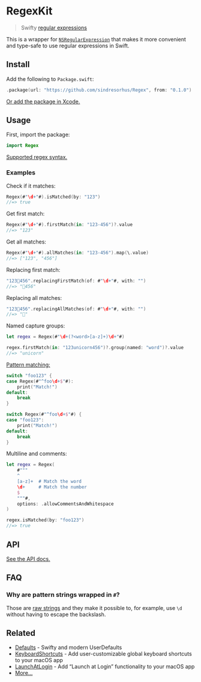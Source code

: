 # RegexKit

> Swifty [regular expressions](https://en.wikipedia.org/wiki/Regular_expression)

This is a wrapper for [`NSRegularExpression`](https://developer.apple.com/documentation/foundation/nsregularexpression) that makes it more convenient and type-safe to use regular expressions in Swift.

## Install

Add the following to `Package.swift`:

```swift
.package(url: "https://github.com/sindresorhus/Regex", from: "0.1.0")
```

[Or add the package in Xcode.](https://developer.apple.com/documentation/xcode/adding_package_dependencies_to_your_app)

## Usage

First, import the package:

```swift
import Regex
```

[Supported regex syntax.](https://developer.apple.com/documentation/foundation/nsregularexpression#1661061)

### Examples

Check if it matches:

```swift
Regex(#"\d+"#).isMatched(by: "123")
//=> true
```

Get first match:

```swift
Regex(#"\d+"#).firstMatch(in: "123-456")?.value
//=> "123"
```

Get all matches:

```swift
Regex(#"\d+"#).allMatches(in: "123-456").map(\.value)
//=> ["123", "456"]
```

Replacing first match:

```swift
"123🦄456".replacingFirstMatch(of: #"\d+"#, with: "")
//=> "🦄456"
```

Replacing all matches:

```swift
"123🦄456".replacingAllMatches(of: #"\d+"#, with: "")
//=> "🦄"
```

Named capture groups:

```swift
let regex = Regex(#"\d+(?<word>[a-z]+)\d+"#)

regex.firstMatch(in: "123unicorn456")?.group(named: "word")?.value
//=> "unicorn"
```

[Pattern matching:](https://docs.swift.org/swift-book/ReferenceManual/Patterns.html)

```swift
switch "foo123" {
case Regex(#"^foo\d+$"#):
	print("Match!")
default:
	break
}

switch Regex(#"^foo\d+$"#) {
case "foo123":
	print("Match!")
default:
	break
}
```

Multiline and comments:

```swift
let regex = Regex(
	#"""
	^
	[a-z]+  # Match the word
	\d+     # Match the number
	$
	"""#,
	options: .allowCommentsAndWhitespace
)

regex.isMatched(by: "foo123")
//=> true
```

## API

[See the API docs.](https://sindresorhus.com/Regex/Structs/Regex.html)

## FAQ

### Why are pattern strings wrapped in `#`?

Those are [raw strings](https://www.hackingwithswift.com/articles/162/how-to-use-raw-strings-in-swift) and they make it possible to, for example, use `\d` without having to escape the backslash.

## Related

- [Defaults](https://github.com/sindresorhus/Defaults) - Swifty and modern UserDefaults
- [KeyboardShortcuts](https://github.com/sindresorhus/KeyboardShortcuts) - Add user-customizable global keyboard shortcuts to your macOS app
- [LaunchAtLogin](https://github.com/sindresorhus/LaunchAtLogin) - Add “Launch at Login” functionality to your macOS app
- [More…](https://github.com/search?q=user%3Asindresorhus+language%3Aswift)

